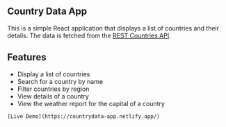 ## Country Data App

This is a simple React application that displays a list of countries and their details. The data is fetched from the [REST Countries API](https://restcountries.com/).

## Features

- Display a list of countries
- Search for a country by name
- Filter countries by region
- View details of a country
- View the weather report for the capital of a country

```
[Live Demo](https://countrydata-app.netlify.app/)
```